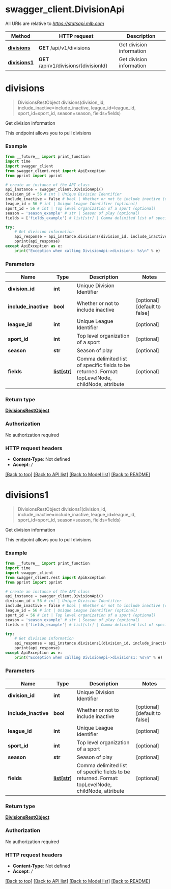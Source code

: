 # swagger_client.DivisionApi

All URIs are relative to *https://statsapi.mlb.com*

Method | HTTP request | Description
------------- | ------------- | -------------
[**divisions**](DivisionApi.md#divisions) | **GET** /api/v1/divisions | Get division information
[**divisions1**](DivisionApi.md#divisions1) | **GET** /api/v1/divisions/{divisionId} | Get division information

# **divisions**
> DivisionsRestObject divisions(division_id, include_inactive=include_inactive, league_id=league_id, sport_id=sport_id, season=season, fields=fields)

Get division information

This endpoint allows you to pull divisions

### Example
```python
from __future__ import print_function
import time
import swagger_client
from swagger_client.rest import ApiException
from pprint import pprint

# create an instance of the API class
api_instance = swagger_client.DivisionApi()
division_id = 56 # int | Unique Division Identifier
include_inactive = false # bool | Whether or not to include inactive (optional) (default to false)
league_id = 56 # int | Unique League Identifier (optional)
sport_id = 56 # int | Top level organization of a sport (optional)
season = 'season_example' # str | Season of play (optional)
fields = ['fields_example'] # list[str] | Comma delimited list of specific fields to be returned. Format: topLevelNode, childNode, attribute (optional)

try:
    # Get division information
    api_response = api_instance.divisions(division_id, include_inactive=include_inactive, league_id=league_id, sport_id=sport_id, season=season, fields=fields)
    pprint(api_response)
except ApiException as e:
    print("Exception when calling DivisionApi->divisions: %s\n" % e)
```

### Parameters

Name | Type | Description  | Notes
------------- | ------------- | ------------- | -------------
 **division_id** | **int**| Unique Division Identifier | 
 **include_inactive** | **bool**| Whether or not to include inactive | [optional] [default to false]
 **league_id** | **int**| Unique League Identifier | [optional] 
 **sport_id** | **int**| Top level organization of a sport | [optional] 
 **season** | **str**| Season of play | [optional] 
 **fields** | [**list[str]**](str.md)| Comma delimited list of specific fields to be returned. Format: topLevelNode, childNode, attribute | [optional] 

### Return type

[**DivisionsRestObject**](DivisionsRestObject.md)

### Authorization

No authorization required

### HTTP request headers

 - **Content-Type**: Not defined
 - **Accept**: */*

[[Back to top]](#) [[Back to API list]](../README.md#documentation-for-api-endpoints) [[Back to Model list]](../README.md#documentation-for-models) [[Back to README]](../README.md)

# **divisions1**
> DivisionsRestObject divisions1(division_id, include_inactive=include_inactive, league_id=league_id, sport_id=sport_id, season=season, fields=fields)

Get division information

This endpoint allows you to pull divisions

### Example
```python
from __future__ import print_function
import time
import swagger_client
from swagger_client.rest import ApiException
from pprint import pprint

# create an instance of the API class
api_instance = swagger_client.DivisionApi()
division_id = 56 # int | Unique Division Identifier
include_inactive = false # bool | Whether or not to include inactive (optional) (default to false)
league_id = 56 # int | Unique League Identifier (optional)
sport_id = 56 # int | Top level organization of a sport (optional)
season = 'season_example' # str | Season of play (optional)
fields = ['fields_example'] # list[str] | Comma delimited list of specific fields to be returned. Format: topLevelNode, childNode, attribute (optional)

try:
    # Get division information
    api_response = api_instance.divisions1(division_id, include_inactive=include_inactive, league_id=league_id, sport_id=sport_id, season=season, fields=fields)
    pprint(api_response)
except ApiException as e:
    print("Exception when calling DivisionApi->divisions1: %s\n" % e)
```

### Parameters

Name | Type | Description  | Notes
------------- | ------------- | ------------- | -------------
 **division_id** | **int**| Unique Division Identifier | 
 **include_inactive** | **bool**| Whether or not to include inactive | [optional] [default to false]
 **league_id** | **int**| Unique League Identifier | [optional] 
 **sport_id** | **int**| Top level organization of a sport | [optional] 
 **season** | **str**| Season of play | [optional] 
 **fields** | [**list[str]**](str.md)| Comma delimited list of specific fields to be returned. Format: topLevelNode, childNode, attribute | [optional] 

### Return type

[**DivisionsRestObject**](DivisionsRestObject.md)

### Authorization

No authorization required

### HTTP request headers

 - **Content-Type**: Not defined
 - **Accept**: */*

[[Back to top]](#) [[Back to API list]](../README.md#documentation-for-api-endpoints) [[Back to Model list]](../README.md#documentation-for-models) [[Back to README]](../README.md)

